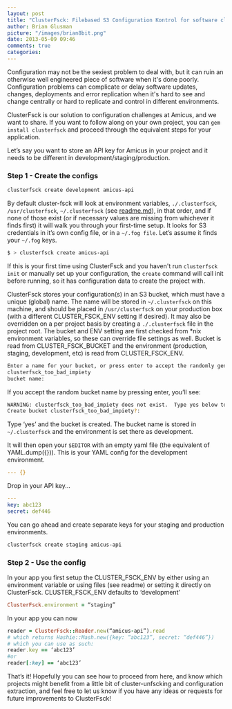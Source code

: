 ```yaml
---
layout: post
title: "ClusterFsck: Filebased S3 Configuration Kontrol for software clusters"
author: Brian Glusman
picture: "/images/brian8bit.png"
date: 2013-05-09 09:46
comments: true
categories:
---
```


Configuration may not be the sexiest problem to deal with, but it can ruin an otherwise well engineered piece of software when it's done poorly. Configuration problems can complicate or delay software updates, changes, deployments and error replication when it's hard to see and change centrally or hard to replicate and control in different environments.

ClusterFsck is our solution to configuration challenges at Amicus, and we want to share. If you want to follow along on your own project, you can `gem install clusterfsck` and proceed through the equivalent steps for your application.

<!--more-->

Let’s say you want to store an API key for Amicus in your project and it needs to be different in development/staging/production.

### Step 1 - Create the configs
```bash
clusterfsck create development amicus-api
```

By default cluster-fsck will look at environment variables, `./.clusterfsck`,  `/usr/clusterfsck`, `~/.clusterfsck` (see [readme.md](https://github.com/Amicus/clusterfsck/blob/master/README.md)), in that order, and if none of those exist (or if necessary values are missing from whichever it finds first) it will walk you through your first-time setup.  It looks for S3 credentials in it’s own config file, or in a `~/.fog file`.  Let’s assume it finds your `~/.fog` keys.

```bash
$ > clusterfsck create amicus-api
```
If this is your first time using ClusterFsck and you haven't run `clusterfsck init` or manually set up your configuration, the `create` command will call init before running, so it has configuration data to create the project with.

ClusterFsck stores your configuration(s) in an S3 bucket, which must have a unique (global) name.
The name will be stored in `~/.clusterfsck` on this machine, and should be placed in
`/usr/clusterfsck` on your production box (with a different CLUSTER_FSCK_ENV setting if desired).
It may also be overridden on a per project basis by creating a `./.clusterfsck`
file in the project root. The bucket and ENV setting are first checked from *nix environment
variables, so these can override file settings as well.  Bucket is read from CLUSTER_FSCK_BUCKET
and the environment (production, staging, development, etc) is read from CLUSTER_FSCK_ENV.

```bash
Enter a name for your bucket, or press enter to accept the randomly generated name:
clusterfsck_too_bad_impiety
bucket name:
```

If you accept the random bucket name by pressing enter, you’ll see:
```bash
WARNING: clusterfsck_too_bad_impiety does not exist.  Type yes below to have it created for you, or return to abort.
Create bucket clusterfsck_too_bad_impiety?:
```
Type ‘yes’ and the bucket is created.  The bucket name is stored in `~/.clusterfsck` and the environment is set there as development.

It will then open your `$EDITOR` with an empty yaml file (the equivalent of YAML.dump({})).  This is your YAML config for the development environment.

```yaml
--- {}
```
Drop in your API key...
```yaml
---
key: abc123
secret: def446
```
You can go ahead and create separate keys for your staging and production environments.
```bash
clusterfsck create staging amicus-api
```

### Step 2 - Use the config

In your app you first setup the CLUSTER_FSCK_ENV by either using an environment variable or using files (see readme) or setting it directly on ClusterFsck.  CLUSTER_FSCK_ENV defaults to ‘development’
```ruby
ClusterFsck.environment = “staging”
```
In your app you can now
```ruby
reader = ClusterFsck::Reader.new(“amicus-api”).read
# which returns Hashie::Mash.new({key: “abc123”, secret: “def446”})
# which you can use as such:
reader.key == ‘abc123’
#or
reader[:key] == ‘abc123’
```

That’s it! Hopefully you can see how to proceed from here, and know which projects might benefit from a little bit of cluster-unfscking and configuration extraction, and feel free to let us know if you have any ideas or requests for future improvements to ClusterFsck!

